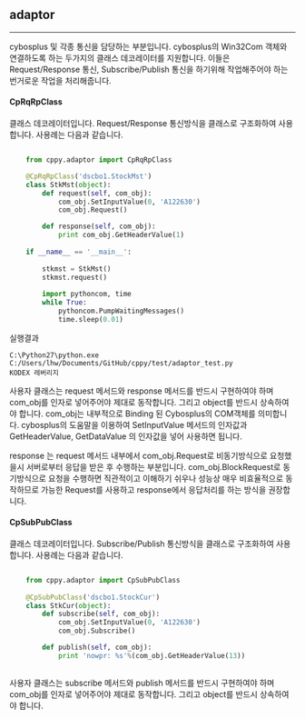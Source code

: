 ## adaptor
-----

cybosplus 및 각종 통신을 담당하는 부분입니다.
cybosplus의 Win32Com 객체와 연결하도록 하는 두가지의 클래스 데코레이터를 지원합니다.
이들은 Request/Response 통신, Subscribe/Publish 통신을 하기위해 작업해주어야 하는
번거로운 작업을 처리해줍니다.

#### CpRqRpClass

클래스 데코레이터입니다. Request/Response 통신방식을 
클래스로 구조화하여 사용합니다. 사용례는 다음과 같습니다.

```python

    from cppy.adaptor import CpRqRpClass

    @CpRqRpClass('dscbo1.StockMst')
    class StkMst(object):
        def request(self, com_obj):
            com_obj.SetInputValue(0, 'A122630')
            com_obj.Request()

        def response(self, com_obj):
            print com_obj.GetHeaderValue(1)
    
    if __name__ == '__main__':
    
        stkmst = StkMst()
        stkmst.request()
    
        import pythoncom, time
        while True:
            pythoncom.PumpWaitingMessages()
            time.sleep(0.01)
```
        
실행결과

    C:\Python27\python.exe C:/Users/lhw/Documents/GitHub/cppy/test/adaptor_test.py
    KODEX 레버리지
    

사용자 클래스는 request 메서드와 response 메서드를 반드시 구현하여야 하며 com_obj를 인자로
넣어주어야 제대로 동작합니다. 그리고 object를 반드시 상속하여야 합니다. 
com_obj는 내부적으로 Binding 된 Cybosplus의 COM객체를 의미합니다. 
cybosplus의 도움말을 이용하여 SetInputValue 메서드의 인자값과 GetHeaderValue, GetDataValue 의 인자값을 넣어
사용하면 됩니다.

response 는 request 메서드 내부에서 com_obj.Request로 비동기방식으로 요청했을시 서버로부터 응답을 받은 후 수행하는 부분입니다.
com_obj.BlockRequest로 동기방식으로 요청을 수행하면 직관적이고 이해하기 쉬우나 성능상 매우 비효율적으로 동작하므로 
가능한 Request를 사용하고 response에서 응답처리를 하는 방식을 권장합니다.


#### CpSubPubClass

클래스 데코레이터입니다. Subscribe/Publish 통신방식을 
클래스로 구조화하여 사용합니다. 사용례는 다음과 같습니다.


```python

    from cppy.adaptor import CpSubPubClass
    
    @CpSubPubClass('dscbo1.StockCur')
    class StkCur(object):
        def subscribe(self, com_obj):
            com_obj.SetInputValue(0, 'A122630')
            com_obj.Subscribe()

        def publish(self, com_obj):
            print 'nowpr: %s'%(com_obj.GetHeaderValue(13))   
                  
```

사용자 클래스는 subscribe 메서드와 publish 메서드를 반드시 구현하여야 하며 com_obj를 인자로
넣어주어야 제대로 동작합니다. 그리고 object를 반드시 상속하여야 합니다. 